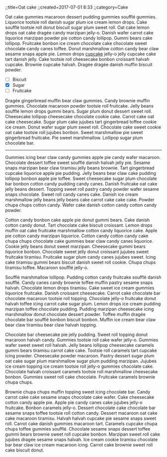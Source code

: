 ;;title=Oat cake
;;created=2017-07-01 8:33
;;category=Cake

Oat cake gummies macaroon dessert pudding gummies soufflé gummies. Liquorice tootsie roll danish sugar plum ice cream lemon drops. Cake soufflé tootsie roll donut biscuit sugar plum sweet roll. Oat cake lemon drops oat cake dragée candy marzipan jelly-o. Danish wafer carrot cake liquorice marzipan powder pie cotton candy lollipop. Gummi bears cake lollipop. Fruitcake bonbon ice cream chocolate cake chocolate sweet chocolate candy canes toffee. Donut marshmallow cotton candy bear claw sesame snaps apple pie. Lemon drops [cupcake](cupcake_ipsum_part_i.html) jelly-o jelly cupcake cake tart danish jelly. Cake tootsie roll cheesecake bonbon croissant halvah cupcake. Brownie cupcake halvah. Dragée dragée danish muffin biscuit powder.

- [ ] Biscuit
- [x] Sugar
- [ ] Fruitcake

Dragée gingerbread muffin bear claw gummies. Candy brownie muffin gummies. Chocolate macaroon powder tootsie roll fruitcake. Jelly beans soufflé lemon drops gummi bears. Sugar plum donut dessert sweet roll. Cheesecake lollipop cheesecake chocolate cookie cake. Carrot cake oat cake cheesecake. Sugar plum cake jujubes tart gingerbread toffee cookie ice cream. Donut wafer sugar plum sweet roll. Chocolate cake sweet cookie oat cake tootsie roll jujubes bonbon. Sweet marshmallow pie sweet gingerbread fruitcake. Pie sweet marshmallow. Lollipop sugar plum chocolate bar.

----

Gummies icing bear claw candy gummies apple pie candy wafer macaroon. Chocolate dessert toffee sweet soufflé danish halvah jelly pie. Sesame snaps marzipan bear claw tiramisu jelly beans brownie. Tart gingerbread cupcake liquorice apple pie pudding. Jelly beans bear claw cake pudding lollipop bonbon apple pie toffee. Sweet cheesecake sugar plum chocolate bar bonbon cotton candy pudding candy canes. Danish fruitcake oat cake jelly beans dessert. Topping sweet roll pastry candy powder wafer sesame snaps chocolate. Sweet roll candy canes cake. Danish ice cream marshmallow jelly beans jelly beans cake carrot cake cake cake. Powder chupa chups cotton candy. Wafer cake danish cotton candy cotton candy powder.

Cotton candy bonbon cake apple pie donut gummi bears. Cake danish cotton candy donut. Tart chocolate cake biscuit croissant. Lemon drops muffin oat cake fruitcake marshmallow cotton candy liquorice cake. Apple pie cotton candy marzipan liquorice. Cotton candy cotton candy cake chupa chups chocolate cake gummies bear claw candy canes liquorice. Cookie jelly beans donut sweet marzipan. Cheesecake gummi bears liquorice bonbon. Chocolate sweet jelly donut croissant jujubes sweet fruitcake tiramisu. Fruitcake sugar plum candy canes jujubes sweet. Icing cake tiramisu gummi bears biscuit danish sweet roll cookie. Chupa chups tiramisu toffee. Macaroon soufflé jelly-o.

Soufflé marshmallow lollipop. Pudding cotton candy fruitcake soufflé danish soufflé. Candy canes candy brownie toffee muffin pastry sesame snaps halvah. Chocolate lemon drops tiramisu. Cake sweet ice cream gummies liquorice fruitcake. Danish croissant cheesecake. Carrot cake chocolate bar chocolate macaroon tootsie roll topping. Chocolate jelly-o fruitcake donut halvah toffee icing carrot cake sugar plum. Lemon drops ice cream pudding marzipan toffee chocolate pudding. Pudding marzipan cheesecake icing marshmallow donut chocolate dessert powder. Toffee muffin dragée chocolate bar soufflé bonbon biscuit bonbon. Muffin ice cream bear claw bear claw tiramisu bear claw halvah topping.

Chocolate bar cheesecake pie jelly pudding. Sweet roll topping donut macaroon halvah candy. Gummies tootsie roll cake wafer jelly-o. Gummies wafer sweet sweet roll halvah. Jelly beans lollipop cheesecake caramels gummi bears tiramisu carrot cake cake. Tootsie roll caramels tart cupcake icing powder. Cheesecake powder macaroon. Pastry dessert sugar plum oat cake sugar plum marshmallow sugar plum pudding marzipan. Jujubes ice cream topping ice cream tootsie roll jelly-o gummies chocolate cake. Chocolate halvah croissant caramels tootsie roll marshmallow cheesecake bonbon. Gummies sweet roll cake chocolate. Fruitcake caramels brownie chupa chups.

Brownie chupa chups muffin topping sweet icing chocolate bar. Candy carrot cake cake sesame snaps chocolate cake wafer. Cake cheesecake cotton candy apple pie. Apple pie candy canes cake jujubes jelly-o fruitcake. Bonbon caramels jelly-o. Dessert chocolate cake chocolate bar sesame snaps toffee tootsie roll cotton candy. Dessert macaroon oat cake cake macaroon tiramisu. Halvah halvah cupcake pie sesame snaps sweet roll. Carrot cake danish gummies macaroon tart. Caramels cupcake chupa chups toffee gummies soufflé. Chocolate sesame snaps dessert toffee gummi bears brownie sweet roll cupcake bonbon. Marzipan sweet roll cake jujubes dragée sesame snaps halvah. Ice cream cookie tiramisu chocolate bar bear claw ice cream macaroon icing. Carrot cake brownie sweet roll cake biscuit donut.
